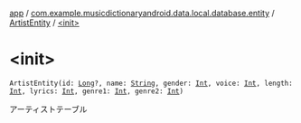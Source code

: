 [app](../../index.md) / [com.example.musicdictionaryandroid.data.local.database.entity](../index.md) / [ArtistEntity](index.md) / [&lt;init&gt;](./-init-.md)

# &lt;init&gt;

`ArtistEntity(id: `[`Long`](https://kotlinlang.org/api/latest/jvm/stdlib/kotlin/-long/index.html)`?, name: `[`String`](https://kotlinlang.org/api/latest/jvm/stdlib/kotlin/-string/index.html)`, gender: `[`Int`](https://kotlinlang.org/api/latest/jvm/stdlib/kotlin/-int/index.html)`, voice: `[`Int`](https://kotlinlang.org/api/latest/jvm/stdlib/kotlin/-int/index.html)`, length: `[`Int`](https://kotlinlang.org/api/latest/jvm/stdlib/kotlin/-int/index.html)`, lyrics: `[`Int`](https://kotlinlang.org/api/latest/jvm/stdlib/kotlin/-int/index.html)`, genre1: `[`Int`](https://kotlinlang.org/api/latest/jvm/stdlib/kotlin/-int/index.html)`, genre2: `[`Int`](https://kotlinlang.org/api/latest/jvm/stdlib/kotlin/-int/index.html)`)`

アーティストテーブル

